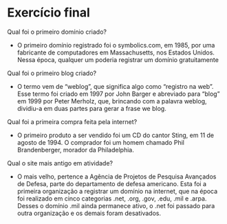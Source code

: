 # Exercício final

Qual foi o primeiro domínio criado?
- O primeiro domínio registrado foi o symbolics.com, em 1985, por uma fabricante de computadores em Massachusetts, nos Estados Unidos. Nessa época, qualquer um poderia registrar um domínio gratuitamente

Qual foi o primeiro blog criado?
- O termo vem de “weblog”, que significa algo como “registro na web”. Esse termo foi criado em 1997 por John Barger e abreviado para “blog” em 1999 por Peter Merholz, que, brincando com a palavra weblog, dividiu-a em duas partes para gerar a frase we blog.

Qual foi a primeira compra feita pela internet?
- O primeiro produto a ser vendido foi um CD do cantor Sting, em 11 de agosto de 1994. O comprador foi um homem chamado Phil Brandenberger, morador da Philadelphia.

Qual o site mais antigo em atividade?
- O mais velho, pertence a Agência de Projetos de Pesquisa Avançados de Defesa, parte do departamento de defesa americano. Esta foi a primeira organização a registrar um domínio na internet, que na época foi realizado em cinco categorias .net, .org, .gov, .edu, .mil e .arpa.
Desses o domínio .mil ainda permanece ativo, o .net foi passado para outra organização e os demais foram desativados.
